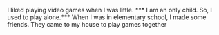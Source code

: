I liked playing video games when I was little. *** I am an only child. So, I used to play alone.***
When I was in elementary school, I made some friends. They came to my house to play games together


